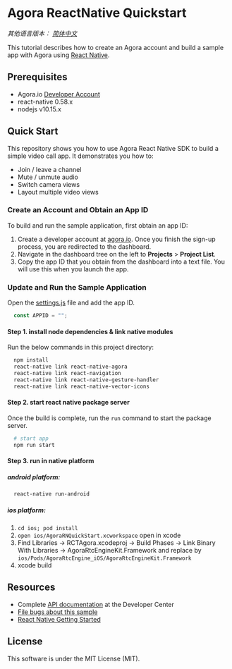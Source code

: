 # Agora ReactNative Quickstart

*其他语言版本： [简体中文](README.zh.md)*

This tutorial describes how to create an Agora account and build a sample app with Agora using [React Native](https://facebook.github.io/react-native/).

## Prerequisites
- Agora.io [Developer Account](https://dashboard.agora.io/signin/)
- react-native 0.58.x
- nodejs v10.15.x

## Quick Start
This repository shows you how to use Agora React Native SDK to build a simple video call app. It demonstrates you how to:

- Join / leave a channel
- Mute / unmute audio
- Switch camera views
- Layout multiple video views

### Create an Account and Obtain an App ID
To build and run the sample application, first obtain an app ID: 

1. Create a developer account at [agora.io](https://dashboard.agora.io/signin/). Once you finish the sign-up process, you are redirected to the dashboard.
2. Navigate in the dashboard tree on the left to **Projects** > **Project List**.
3. Copy the app ID that you obtain from the dashboard into a text file. You will use this when you launch the app.

### Update and Run the Sample Application

Open the [settings.js](src/settings.js) file and add the app ID.

```javascript
  const APPID = "";
```

#### Step 1. install node dependencies & link native modules
Run the below commands in this project directory:

```bash
  npm install
  react-native link react-native-agora
  react-native link react-navigation
  react-native link react-native-gesture-handler
  react-native link react-native-vector-icons
```

#### Step 2. start react native package server
Once the build is complete, run the `run` command to start the package server.

```bash
  # start app
  npm run start
```

#### Step 3. run in native platform

##### android platform:
```bash
  react-native run-android
```

##### ios platform:
  1. `cd ios; pod install`
  2. `open ios/AgoraRNQuickStart.xcworkspace` open in xcode
  3. Find Libraries -> RCTAgora.xcodeproj -> Build Phases -> Link Binary With Libraries -> AgoraRtcEngineKit.Framework
  and replace by `ios/Pods/AgoraRtcEngine_iOS/AgoraRtcEngineKit.Framework`
  4. xcode build

## Resources
* Complete [API documentation](https://docs.agora.io/en/) at the Developer Center
* [File bugs about this sample](https://github.com/AgoraIO-Community/Agora-RN-Quickstart/issues)
* [React Native Getting Started](https://facebook.github.io/react-native/docs/getting-started.html)

## License
This software is under the MIT License (MIT).
